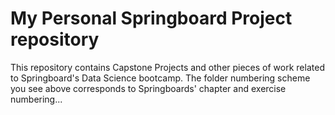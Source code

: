 # My Personal Springboard Project repository
This repository contains Capstone Projects and other pieces of work related to Springboard's Data Science bootcamp. The folder numbering scheme you see above
corresponds to Springboards' chapter and exercise numbering...